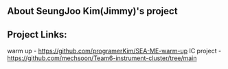 ## About SeungJoo Kim(Jimmy)'s project
## Project Links:
warm up - https://github.com/programerKim/SEA-ME-warm-up
IC project - https://github.com/mechsoon/Team6-instrument-cluster/tree/main
